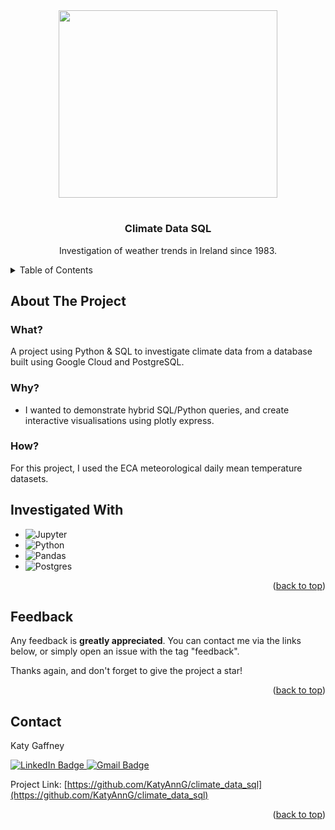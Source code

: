 
<!-- PROJECT LOGO -->

<div id="header" align="center">
  <img src="https://www.letsgoireland.com/wp-content/uploads/2023/02/Connemara-Lakes-Lough-Inagh-Twelve-Bens-Ireland.jpg.webp" width="350" height="300" />
  <h1>
<h3 align="center"> Climate Data SQL</h3>

  <p align="center">
    Investigation of weather trends in Ireland since 1983.
  </p>
</div>



<!-- TABLE OF CONTENTS -->
<details>
  <summary>Table of Contents</summary>
  <ol>
    <li>
      <a href="#about-the-project">About The Project</a>
      <ul>
        <li><a href="#what">What?</a></li>
         <li><a href="#why">Why?</a></li>
        <li><a href="#how">How?</a></li>
      </ul>
    </li>
    <li><a href="#conclusions">Conclusions</a></li>
    <li><a href="#feedback">Feedback</a></li>
    <li><a href="#contact">Contact</a></li>
  </ol>
</details>



<!-- ABOUT THE PROJECT -->
## About The Project

<!-- WHAT -->
### What?
A project using Python & SQL to investigate climate data from a database built using Google Cloud and PostgreSQL.

<!-- WHY -->
### Why?

* I wanted to demonstrate hybrid SQL/Python queries, and create interactive visualisations using plotly express.

<!-- HOW -->
### How?

For this project, I used the ECA meteorological daily mean temperature datasets.

<!-- INVESTIGATED WITH -->
## Investigated With

* ![Jupyter](https://img.shields.io/badge/Jupyter-F37626.svg?&style=for-the-badge&logo=Jupyter&logoColor=white)
* ![Python](https://img.shields.io/badge/Python-FFD43B?style=for-the-badge&logo=python&logoColor=blue)
* ![Pandas](https://img.shields.io/badge/Pandas-2C2D72?style=for-the-badge&logo=pandas&logoColor=white)
* ![Postgres](https://img.shields.io/badge/postgres-%23316192.svg?style=for-the-badge&logo=postgresql&logoColor=white)

<p align="right">(<a href="#readme-top">back to top</a>)</p>


<!-- Feedback -->
## Feedback

Any feedback is **greatly appreciated**. You can contact me via the links below, or simply open an issue with the tag "feedback".

Thanks again, and don't forget to give the project a star!

<p align="right">(<a href="#readme-top">back to top</a>)</p>


<!-- CONTACT -->
## Contact

Katy Gaffney 
<div id="badges">
  <a href="https://www.linkedin.com/in/katyanngaffney/">
    <img src="https://img.shields.io/badge/LinkedIn-blue?style=for-the-badge&logo=linkedin&logoColor=white" alt="LinkedIn Badge"/>
  </a>
  <a href="mailto:katyanngaffney@gmail.com">
    <img src="https://img.shields.io/badge/Gmail-D14836?style=for-the-badge&logo=gmail&logoColor=white" alt="Gmail Badge"/>
  </a>
</div>

Project Link: [https://github.com/KatyAnnG/climate_data_sql](https://github.com/KatyAnnG/climate_data_sql)

<p align="right">(<a href="#readme-top">back to top</a>)</p>
